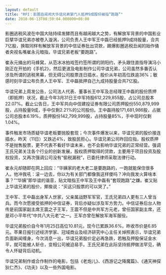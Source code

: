 ```yaml
---
layout: default
title: "RFI：影圈丑闻闹大华谊兄弟掌门人抵押9成股份被指“跑路”"
date: 2018-06-13T08:59:04.000000+08:00
---
```


影圈逃税风波在中国大陆持续发酵而且有越闹越大之势，有解放军背景的中国影业巨擘华谊兄弟亦被卷入漩涡，公司负责人王中军王中磊已经抵押9成持股量，合共7亿股，换取同样有解放军背景的中信证券批出贷款，踢爆影圈逃税丑闻的始作俑者央视名嘴崔永元暗指，华谊兄弟老板“要跑路”。

崔永元捅出的马蜂窝，从范冰冰拍戏签约签所谓的阴阳约，矛头跟住直指导演冯小刚正在开拍的《手机2》，然后更波及电影制作公司华谊兄弟，公司虽然多番否认涉及所谓的逃税黑幕，但无碍公司股票连日插水，股价从年初高位跌逾36%；敏感时刻华谊公布负责人王中军、王中磊抵押自己九成持股量合共7亿股。

华谊兄弟上周发公告，公司法人代表、董事长王中军及总经理王中磊的股份质押（即抵押）状况，截止今年3月31日王中军持股612,229,855股，占公司总股本22.07%。截止公告日，王中军共向中信建投证券有限公司质押股份550,879,999股，占持股量9成，手中仅剩2.21%的公司股份。王中磊持股171,681,986股，占据公司总股本6.19%，质押股份142,799,999股，占持股量85%，手中现时仅剩1.04%。

事件触发市场质疑华谊老板要抛股套现；今次事件爆发以来，华谊兄弟的股价接连插水，昨天（11日）又跌近4%，致股民担心。华谊兄弟公司昨回应指，股权质押不是抛售股票，更不代表不看好华谊未来，也不会影响华谊兄弟的正常经营。强调王氏兄弟关注各个行业的创新发展，股权质押取得的贷款，主要用于项目投资及股权投资，又再次强调公司没有“偷税漏税”，已委托律师采取法律行动。

崔永元却随即在网上回应：“华姨家的老大老二是要跑路的，一跑就能保住很多人。他冲我吼：滚一边去，你以为有关部门都像我这样儍吗？冲向我发火算啥本事？”“华姨”即华谊的谐音，贴文暗指王中军及王中磊有“套现跑路”之嫌。崔又贴上华谊兄弟的股价，揶揄说：“买这只股票的可以哭了。”

王中军、王中磊出身军人世家，父亲属战野军军官，王氏兄弟四人更有三人曾当兵。而今次愿接受抵押的中信证券，背后亦疑似涉及军方势力。中信证券后台人物传是前国家副主席王震之子王军，王震不但是中共军方元老，曾任国家副主席，还是邓小平年代“中共八大元老”之一。王军亦曾在解放军海军服役。

华谊兄弟股价自今年1月25日高位10.81元，现今已累跌36.6%，昨收市价是6.85元。苹果日报引述经济学家、冠域商业及经济研究中心主任关焯照表示，华谊兄弟负面新闻缠身，今次消息一出，华谊兄弟股价定必再急跌，若触及押股保证金水平，就可能被人斩仓，变相公司被迫易手。王氏兄弟在此际坚持抵押做法罕见，确令人怀疑背后动机。

华谊兄弟制作或合作制作的电影，包括《老炮儿》、《西游记之降魔篇》、《通天神探狄仁杰》、《功夫》以及一些外国电影。

